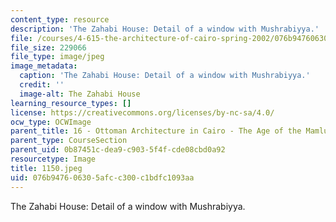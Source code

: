```yaml
---
content_type: resource
description: 'The Zahabi House: Detail of a window with Mushrabiyya.'
file: /courses/4-615-the-architecture-of-cairo-spring-2002/076b947606305afcc300c1bdfc1093aa_1150.jpeg
file_size: 229066
file_type: image/jpeg
image_metadata:
  caption: 'The Zahabi House: Detail of a window with Mushrabiyya.'
  credit: ''
  image-alt: The Zahabi House
learning_resource_types: []
license: https://creativecommons.org/licenses/by-nc-sa/4.0/
ocw_type: OCWImage
parent_title: 16 - Ottoman Architecture in Cairo - The Age of the Mamluk Beys
parent_type: CourseSection
parent_uid: 0b87451c-dea9-c903-5f4f-cde08cbd0a92
resourcetype: Image
title: 1150.jpeg
uid: 076b9476-0630-5afc-c300-c1bdfc1093aa
---
```

The Zahabi House: Detail of a window with Mushrabiyya.